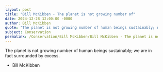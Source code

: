 ```yaml
---
layout: post
title: "Bill McKibben - The planet is not growing number of"
date: 2024-12-28 12:00:00 -0000
author: Bill McKibben
quote: "The planet is not growing number of human beings sustainably; we are in fact surrounded by excess."
subject: Conservation
permalink: /Conservation/Bill McKibben/Bill McKibben - The planet is not growing number of
---
```


The planet is not growing number of human beings sustainably; we are in fact surrounded by excess.

- Bill McKibben
